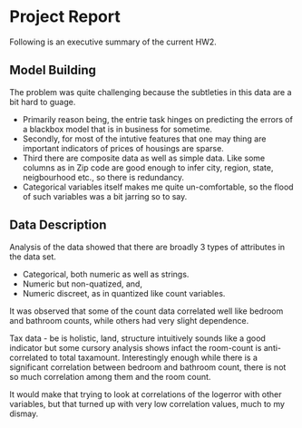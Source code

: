 # Project Report

Following is an executive summary of the current HW2.

## Model Building

The problem was quite challenging because the subtleties in this data are a bit hard to guage. 
- Primarily reason being, the entrie task hinges on predicting the errors of a blackbox model that is in business for sometime.
- Secondly, for most of the intutive features that one may thing are important indicators of prices of housings are sparse.
- Third there are composite data as well as simple data. Like some columns as in Zip code are good enough to infer city, region, state, neigbourhood etc., so there is redundancy.
- Categorical variables itself makes me quite un-comfortable, so the flood of such variables was a bit jarring so to say.

## Data Description
Analysis of the data showed that there are broadly 3 types of attributes in the data set. 
- Categorical, both numeric as well as strings.
- Numeric but non-quatized, and,
- Numeric discreet, as in quantized like count variables.

It was observed that some of the count data correlated well like bedroom and bathroom counts, while others had very slight dependence. 

Tax data - be is holistic, land, structure intuitively sounds like a good indicator but some cursory analysis shows infact the room-count is anti-correlated to total taxamount. Interestingly enough while there is a significant correlation between bedroom and bathroom count, there is not so much correlation among them and the room count.

It would make that trying to look at correlations of the logerror with other variables, but that turned up with very low correlation values, much to my dismay.


